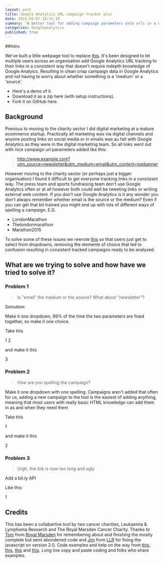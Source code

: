 ```yaml
---
layout: post
title: Google Analytics URL campaign tracker plus
date: 2015-03-07 19:31:19
summary: "A better tool for adding campaign parameters onto urls in a multi user organisation"
categories: Googleanalytics 
published: true
---
```


##Intro

We've built a little webpage tool to replace <a href="https://support.google.com/analytics/answer/1033867?hl=en-GB" target="_blank">this</a>. It's been designed to let multiple users across an organisation add Google Analytics URL tracking to their links in a consistent way that doesn't require indepth knowledge of Google Analyics. Resulting in clean crisp campaign data in Google Analytics and  not having to worry about whether something is a 'medium' or a 'source'. 

* Here's a demo of it. 
* Download it as a zip here (with setup instructions). 
* Fork it on GitHub here.


## Background

Previous to moving to the charity sector I did digital marketing at a mature ecommerce startup. Practically all marketing was via digital channels and anyone posting links on social media or in emails was au fait with Google Analytics as they were in the digital marketing team. So all links went out with nice campaign url parameters added like this: 

> http://www.example.com?utm_source=newsletter&utm_medium=email&utm_content=topbanner

However moving to the charity sector (or perhaps just a bigger organisation) I found it difficult to get everyone tracking links in a consistant way. The press team and sports fundraising team don't use Google Analytics often or at all however both could well be tweeting links or writing external web content. If you don't use Google Analytics is it any wonder you don't always remember whether email is the source or the medium? Even if you can get that bit trained you might end up with lots of different ways of spelling a campaign. E.G. 

* LondonMarathon
* Thelondonmarathon
* Marathon2015

To solve some of these issues we rewrote <a href="https://support.google.com/analytics/answer/1033867?hl=en-GB" target="_blank">this</a> so that users just get to select from dropdowns, removing the elements of choice that led to confusion resulting in consistant tracked campaigns ready to be analysed. 

## What are we trying to solve and how have we tried to solve it?

### Problem 1

> Is "email" the medium or the source? What about "newsletter"? 

Soloution:

Make it one dropdown, 99% of the time the two parameters are fixed together, so make it one choice.

Take this

1
2

and make it this

3

### Problem 2

> How are you spelling the campaign?

Make it one dropdown with one spelling. Campaigns aren't added that often for us, adding a new campaign to the tool is the easiest of adding anything, meaning that most users with really basic HTML knowledge can add them in as and when they need them

Take this

1

and make it this

2

### Problem 3

> Urgh, the link is now too long and ugly

Add a bit.ly API

Like this

1

## Credits

This has been a collabartive tool by two cancer charities, Leukaemia & Lymphoma Research and The Royal Marsden Cancer Charity. Thanks to [Tom](#) from [Royal Marsden](#) for remembering about and finishing the mostly complete but semi abondened code and [Jim](#) from [LLR](#) for fixing the javascript on version 2.0. Code examples and help on the way from [this](#), [this](#), [this](#) and [this](#). Long live copy and paste coding and folks who share examples.
